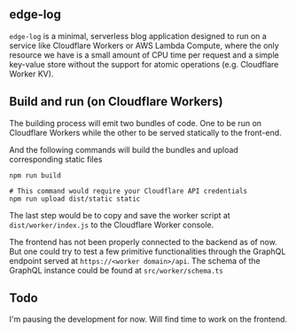 ## edge-log

`edge-log` is a minimal, serverless blog application designed to run on a service like
Cloudflare Workers or AWS Lambda Compute, where the only resource we have is a small amount of CPU time
per request and a simple key-value store without the support for atomic operations (e.g. Cloudflare Worker KV).

## Build and run (on Cloudflare Workers)

The building process will emit two bundles of code.
One to be run on Cloudflare Workers while the other to be served statically to the front-end.

And the following commands will build the bundles and upload corresponding static files

    npm run build

    # This command would require your Cloudflare API credentials
    npm run upload dist/static static

The last step would be to copy and save the worker script at `dist/worker/index.js` to the Cloudflare Worker console.

The frontend has not been properly connected to the backend as of now.
But one could try to test a few primitive functionalities through the GraphQL endpoint served at `https://<worker domain>/api`.
The schema of the GraphQL instance could be found at `src/worker/schema.ts`

## Todo

I'm pausing the development for now. Will find time to work on the frontend.
